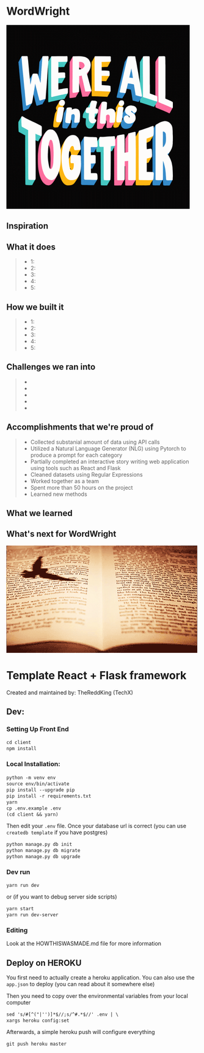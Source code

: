 # WordWright
![words](pictures/together.gif)

## Inspiration
 

## What it does
>   * 1: 
>   * 2:
>   * 3:
>   * 4:
>   * 5:

## How we built it
>   * 1:
>   * 2:
>   * 3:
>   * 4:
>   * 5:

## Challenges we ran into
>   *
>   *
>   *
>   *
>   *

## Accomplishments that we're proud of
>   * Collected substanial amount of data using API calls
>   * Utilized a Natural Language Generator (NLG) using Pytorch to produce a prompt for each category
>   * Partially completed an interactive story writing web application using tools such as React and Flask
>   * Cleaned datasets using Regular Expressions
>   * Worked together as a team 
>   * Spent more than 50 hours on the project
>   * Learned new methods


## What we learned
> 

## What's next for WordWright
>

![words2](pictures/read&write.gif)

# Template React + Flask framework

Created and maintained by: TheReddKing (TechX)

## Dev:

### Setting Up Front End

    cd client
    npm install
    


### Local Installation:

    python -m venv env
    source env/bin/activate
    pip install --upgrade pip
    pip install -r requirements.txt
    yarn
    cp .env.example .env
    (cd client && yarn)

Then edit your `.env` file. Once your database url is correct (you can use `createdb template` if you have postgres)

    python manage.py db init
    python manage.py db migrate
    python manage.py db upgrade

### Dev run

    yarn run dev
    
or (if you want to debug server side scripts)

    yarn start
    yarn run dev-server


### Editing

Look at the HOWTHISWASMADE.md file for more information

## Deploy on HEROKU

You first need to actually create a heroku application. You can also use the `app.json` to deploy (you can read about it somewhere else)

Then you need to copy over the environmental variables from your local computer

    sed 's/#[^("|'')]*$//;s/^#.*$//' .env | \
    xargs heroku config:set

Afterwards, a simple heroku push will configure everything

    git push heroku master
